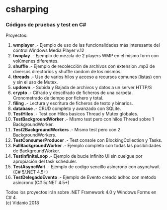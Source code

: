 # csharping
### Códigos de pruebas y test en C#
Proyectos:

 1. **wmplayer** .- Ejemplo de uso de las funcionalidades más interesante del control Windows Media Player v.12
 2. **twoplay** .- Ejemplo de mezcla de 2 players WMP en el mismo form con volúmenes diferentes.
 3. **shuffle** .- Ejemplo de recolección de archivos con extension .mp3 de diversos directorios y shuffle random de los mismos.
 4. **threads** .- Uso de varios hilos y acceso a recursos comunes (listas) con y sin el uso de Mutex.
 5. **updown** .- Subida y Bajada de archivos y datos a un server HTTP/S
 6. **crypto** .- Cifrado y descifrado de ficheros de una carpeta. Cronometrado de tiempo por fichero y total.
 7. **filing** .- Lectura y escritura de ficheros de texto y binarios.
 8. **database** .- CRUD completo y avanzado con SQLite.
 9. **TestHilos** .- Test con Hilos basicos Thread y Mutex globales.
 10. **TestBackgroundWorker** .- Mismo test pero con hilos Thread sobre 1 BackgroundWorker.
 11.  **Test2BackgroundWorkers** .- Mismo test pero con 2 BackgroundWorkers.
 12.  **TestConsumerProducer** .- Test console con BlockingCollection y Tasks.
 13.  **FullBackgroundWorker** .- Ejemplo completo con todas las posibilidades de BackgroundWorker. 
 14.  **TestInfiniteLoop** .- Ejemplo de bucle infinito UI sin cuelgue por apropiación del task scheduler.
 15.  **TestAsyncWait** .- Ejemplo de codigo sencillo asíncrono con async/wait (C# 5/.NET 4.5+)
 16.  **TestDelegadoEvento** .- Ejemplo de Evento creado adhoc con metodo asíncrono (C# 5/.NET 4.5+)
 

Todos los proyectos irán sobre .NET Framework 4.0 y Windows Forms en C# 4.  
(c) Vidanio 2018
